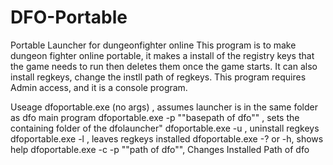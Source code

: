 # DFO-Portable
Portable Launcher for dungeonfighter online
   This program is to make dungeon fighter online portable, it makes a install of the registry keys that the game needs to run then
deletes them once the game starts. It can also install regkeys, change the instll path of regkeys.
This program requires Admin access, and it is a console program.


Useage
  dfoportable.exe (no args) , assumes launcher is in the same folder as dfo main program
  dfoportable.exe -p ""basepath of dfo"" , sets the containing folder of the dfolauncher"
  dfoportable.exe -u , uninstall regkeys
  dfoportable.exe -l , leaves regkeys installed
  dfoportable.exe -? or -h, shows help
  dfoportable.exe -c -p ""path of dfo"", Changes Installed Path of dfo
